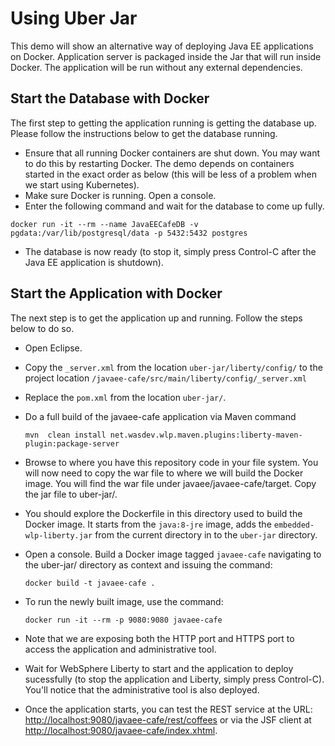 # Using Uber Jar
This demo will show an alternative way of deploying Java EE applications on Docker. Application server is packaged inside the Jar that will run inside Docker. The application will be run without any external dependencies.

## Start the Database with Docker
The first step to getting the application running is getting the database up. Please follow the instructions below to get the database running.

* Ensure that all running Docker containers are shut down. You may want to do this by restarting Docker. The demo depends on containers started in the exact order as below (this will be less of a problem when we start using Kubernetes).
* Make sure Docker is running. Open a console.
* Enter the following command and wait for the database to come up fully.
```
docker run -it --rm --name JavaEECafeDB -v pgdata:/var/lib/postgresql/data -p 5432:5432 postgres
```
* The database is now ready (to stop it, simply press Control-C after the Java EE application is shutdown).

## Start the Application with Docker
The next step is to get the application up and running. Follow the steps below to do so.

* Open Eclipse.
* Copy the `_server.xml` from the location `uber-jar/liberty/config/` to the project location `/javaee-cafe/src/main/liberty/config/_server.xml`
* Replace the `pom.xml` from the location `uber-jar/`.
* Do a full build of the javaee-cafe application via Maven command
	```
	mvn  clean install net.wasdev.wlp.maven.plugins:liberty-maven-plugin:package-server
	```
* Browse to where you have this repository code in your file system. You will now need to copy the war file to where we will build the Docker image. You will find the war file under javaee/javaee-cafe/target. Copy the jar file to uber-jar/.
* You should explore the Dockerfile in this directory used to build the Docker image. It starts from the `java:8-jre` image, adds the `embedded-wlp-liberty.jar` from the current directory in to the `uber-jar` directory. 
* Open a console. Build a Docker image tagged `javaee-cafe` navigating to the uber-jar/ directory as context and issuing the command:

	```
	docker build -t javaee-cafe .
	```
* To run the newly built image, use the command:

	```
	docker run -it --rm -p 9080:9080 javaee-cafe
	```
* Note that we are exposing both the HTTP port and HTTPS port to access the application and administrative tool.
* Wait for WebSphere Liberty to start and the application to deploy sucessfully (to stop the application and Liberty, simply press Control-C). You'll notice that the administrative tool is also deployed.
* Once the application starts, you can test the REST service at the URL: [http://localhost:9080/javaee-cafe/rest/coffees](http://localhost:9080/javaee-cafe/rest/coffees) or via the JSF client at [http://localhost:9080/javaee-cafe/index.xhtml](http://localhost:9080/javaee-cafe/index.xhtml).
